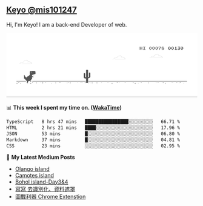 ## [Keyo @mis101247](https://github.com/mis101247/mis101247.github.io)

Hi, I'm Keyo! I am a back-end Developer of web. 


![image](https://github.com/mis101247/mis101247/blob/master/dino.gif)

📊 **This week I spent my time on. ([WakaTime](https://wakatime.com/@66242878-3a41-446c-852d-cafde411a834))**
<!--START_SECTION:waka-->
```text
TypeScript   8 hrs 47 mins   ████████████████░░░░░░░░░   66.71 % 
HTML         2 hrs 21 mins   ████░░░░░░░░░░░░░░░░░░░░░   17.96 % 
JSON         53 mins         █░░░░░░░░░░░░░░░░░░░░░░░░   06.80 % 
Markdown     37 mins         █░░░░░░░░░░░░░░░░░░░░░░░░   04.81 % 
CSS          23 mins         ░░░░░░░░░░░░░░░░░░░░░░░░░   02.95 %
```
<!--END_SECTION:waka-->

📕 **My Latest Medium Posts**

<!-- BLOG-POST-LIST:START -->
- [Olango island](https://medium.com/@814007/olango-island-d0f1b6fbd107?source=rss-1d2d8876197b------2)
- [Camotes island](https://medium.com/mis101247/camotes-island-3ab5d3f8de0c?source=rss-1d2d8876197b------2)
- [Bohol island-Day3&4](https://medium.com/mis101247/bohol-island-day3-4-e74223ad4464?source=rss-1d2d8876197b------2)
- [寫寫 去識別化、資料遮罩](https://medium.com/@814007/%E5%AF%AB%E5%AF%AB-%E5%8E%BB%E8%AD%98%E5%88%A5%E5%8C%96-%E8%B3%87%E6%96%99%E9%81%AE%E7%BD%A9-c6f3ba1c12c2?source=rss-1d2d8876197b------2)
- [圖戰利器 Chrome Extenstion](https://medium.com/mis101247/%E5%9C%96%E6%88%B0%E5%88%A9%E5%99%A8-chrome-extenstion-7a607df2b77e?source=rss-1d2d8876197b------2)
<!-- BLOG-POST-LIST:END -->